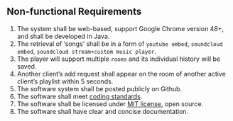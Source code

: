 ## Non-functional Requirements

1. The system shall be web-based, support Google Chrome version 48+, and shall be developed in Java.
2. The retrieval of ‘songs’ shall be in a form of `youtube embed`, `soundcloud embed`, `soundcloud stream+custom music player`.
3. The player will support multiple `rooms` and its individual history will be saved.
4. Another client’s add request shall appear on the room of another active client’s playlist within 5 seconds.
5. The software system shall be posted publicly on Github.
6. The software shall meet [coding standards](https://google.github.io/styleguide/javaguide.html).
7. The software shall be licensed under [MIT license](https://opensource.org/licenses/MIT), open source.
8. The software shall have clear and concise documentation.
